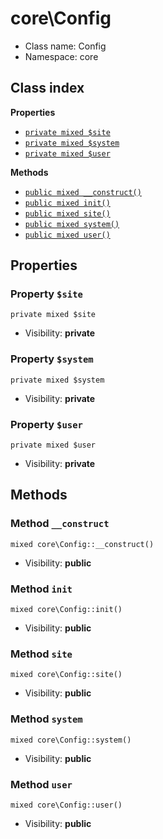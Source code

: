 # core\Config






* Class name: Config
* Namespace: core




## Class index

**Properties**
* [`private mixed $site`](#property-$site)
* [`private mixed $system`](#property-$system)
* [`private mixed $user`](#property-$user)

**Methods**
* [`public mixed __construct()`](#method-__construct)
* [`public mixed init()`](#method-init)
* [`public mixed site()`](#method-site)
* [`public mixed system()`](#method-system)
* [`public mixed user()`](#method-user)







Properties
----------


### Property `$site`

```
private mixed $site
```





* Visibility: **private**


### Property `$system`

```
private mixed $system
```





* Visibility: **private**


### Property `$user`

```
private mixed $user
```





* Visibility: **private**


Methods
-------


### Method `__construct`

```
mixed core\Config::__construct()
```





* Visibility: **public**



### Method `init`

```
mixed core\Config::init()
```





* Visibility: **public**



### Method `site`

```
mixed core\Config::site()
```





* Visibility: **public**



### Method `system`

```
mixed core\Config::system()
```





* Visibility: **public**



### Method `user`

```
mixed core\Config::user()
```





* Visibility: **public**


